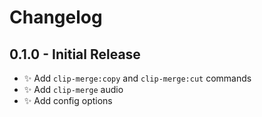 # Changelog

## 0.1.0 - Initial Release

* :sparkles: Add `clip-merge:copy` and `clip-merge:cut` commands
* :sparkles: Add `clip-merge` audio
* :sparkles: Add config options
